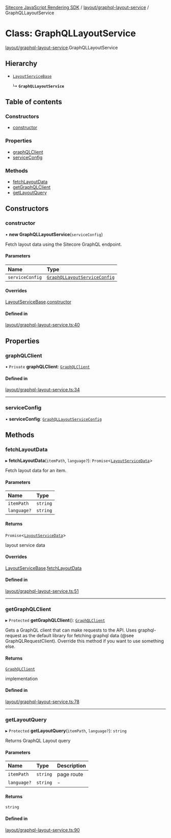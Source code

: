 [Sitecore JavaScript Rendering SDK](../README.md) / [layout/graphql-layout-service](../modules/layout_graphql_layout_service.md) / GraphQLLayoutService

# Class: GraphQLLayoutService

[layout/graphql-layout-service](../modules/layout_graphql_layout_service.md).GraphQLLayoutService

## Hierarchy

- [`LayoutServiceBase`](layout_layout_service.LayoutServiceBase.md)

  ↳ **`GraphQLLayoutService`**

## Table of contents

### Constructors

- [constructor](layout_graphql_layout_service.GraphQLLayoutService.md#constructor)

### Properties

- [graphQLClient](layout_graphql_layout_service.GraphQLLayoutService.md#graphqlclient)
- [serviceConfig](layout_graphql_layout_service.GraphQLLayoutService.md#serviceconfig)

### Methods

- [fetchLayoutData](layout_graphql_layout_service.GraphQLLayoutService.md#fetchlayoutdata)
- [getGraphQLClient](layout_graphql_layout_service.GraphQLLayoutService.md#getgraphqlclient)
- [getLayoutQuery](layout_graphql_layout_service.GraphQLLayoutService.md#getlayoutquery)

## Constructors

### constructor

• **new GraphQLLayoutService**(`serviceConfig`)

Fetch layout data using the Sitecore GraphQL endpoint.

#### Parameters

| Name | Type |
| :------ | :------ |
| `serviceConfig` | [`GraphQLLayoutServiceConfig`](../modules/layout_graphql_layout_service.md#graphqllayoutserviceconfig) |

#### Overrides

[LayoutServiceBase](layout_layout_service.LayoutServiceBase.md).[constructor](layout_layout_service.LayoutServiceBase.md#constructor)

#### Defined in

[layout/graphql-layout-service.ts:40](https://github.com/Sitecore/jss/blob/c1078945/packages/sitecore-jss/src/layout/graphql-layout-service.ts#L40)

## Properties

### graphQLClient

• `Private` **graphQLClient**: [`GraphQLClient`](../interfaces/graphql_request_client.GraphQLClient.md)

#### Defined in

[layout/graphql-layout-service.ts:34](https://github.com/Sitecore/jss/blob/c1078945/packages/sitecore-jss/src/layout/graphql-layout-service.ts#L34)

___

### serviceConfig

• **serviceConfig**: [`GraphQLLayoutServiceConfig`](../modules/layout_graphql_layout_service.md#graphqllayoutserviceconfig)

## Methods

### fetchLayoutData

▸ **fetchLayoutData**(`itemPath`, `language?`): `Promise`<[`LayoutServiceData`](../interfaces/layout_models.LayoutServiceData.md)\>

Fetch layout data for an item.

#### Parameters

| Name | Type |
| :------ | :------ |
| `itemPath` | `string` |
| `language?` | `string` |

#### Returns

`Promise`<[`LayoutServiceData`](../interfaces/layout_models.LayoutServiceData.md)\>

layout service data

#### Overrides

[LayoutServiceBase](layout_layout_service.LayoutServiceBase.md).[fetchLayoutData](layout_layout_service.LayoutServiceBase.md#fetchlayoutdata)

#### Defined in

[layout/graphql-layout-service.ts:51](https://github.com/Sitecore/jss/blob/c1078945/packages/sitecore-jss/src/layout/graphql-layout-service.ts#L51)

___

### getGraphQLClient

▸ `Protected` **getGraphQLClient**(): [`GraphQLClient`](../interfaces/graphql_request_client.GraphQLClient.md)

Gets a GraphQL client that can make requests to the API. Uses graphql-request as the default
library for fetching graphql data (@see GraphQLRequestClient). Override this method if you
want to use something else.

#### Returns

[`GraphQLClient`](../interfaces/graphql_request_client.GraphQLClient.md)

implementation

#### Defined in

[layout/graphql-layout-service.ts:78](https://github.com/Sitecore/jss/blob/c1078945/packages/sitecore-jss/src/layout/graphql-layout-service.ts#L78)

___

### getLayoutQuery

▸ `Protected` **getLayoutQuery**(`itemPath`, `language?`): `string`

Returns GraphQL Layout query

#### Parameters

| Name | Type | Description |
| :------ | :------ | :------ |
| `itemPath` | `string` | page route |
| `language?` | `string` | - |

#### Returns

`string`

#### Defined in

[layout/graphql-layout-service.ts:90](https://github.com/Sitecore/jss/blob/c1078945/packages/sitecore-jss/src/layout/graphql-layout-service.ts#L90)
